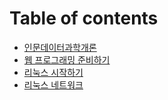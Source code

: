 # Table of contents

* [인문데이터과학개론](README.md)
* [웹 프로그래밍 준비하기](00-prep.md)
* [리눅스 시작하기](01-linux.md)
* [리눅스 네트워크](02-network.md)
